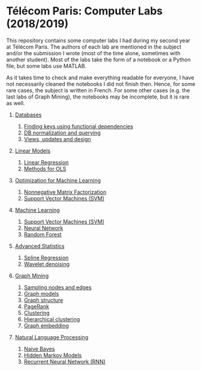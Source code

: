 # Télécom Paris: Computer Labs (2018/2019)

This repository contains some computer labs I had during my second year at Télécom Paris. The authors of each lab are mentioned in the subject and/or the submission I wrote (most of the time alone, sometimes with another student). Most of the labs take the form of a notebook or a Python file, but some labs use MATLAB. 

As it takes time to check and make everything readable for everyone, I have not necessarily cleaned the notebooks I did not finish then. Hence, for some rare cases, the subject is written in French. For some other cases (e.g. the last labs of Graph Mining), the notebooks may be incomplete, but it is rare as well.

1. [Databases](https://github.com/moulinantoine/labs-telecom/tree/master/databases) <br/>
     1. [Finding keys using functional dependencies](https://github.com/moulinantoine/labs-telecom/tree/master/databases)
     2. [DB normalization and querying](https://github.com/moulinantoine/labs-telecom/tree/master/databases)
     3. [Views, updates and design](https://github.com/moulinantoine/labs-telecom/tree/master/databases)

2. [Linear Models](https://github.com/moulinantoine/labs-telecom/tree/master/linear_models)
     1. [Linear Regression](https://github.com/moulinantoine/labs-telecom/tree/master/linear_models/linear_regression)
     2. [Methods for OLS](https://github.com/moulinantoine/labs-telecom/tree/master/linear_models/methods_before_ols)

3. [Optimization for Machine Learning](https://github.com/moulinantoine/labs-telecom/tree/master/optimization_for_ml)
     1. [Nonnegative Matrix Factorization](https://github.com/moulinantoine/labs-telecom/tree/master/optimization_for_ml/matrix_factorization)
     2. [Support Vector Machines (SVM)](https://github.com/moulinantoine/labs-telecom/tree/master/optimization_for_ml/svm)

4. [Machine Learning](https://github.com/moulinantoine/labs-telecom/tree/master/machine_learning)
     1. [Support Vector Machines (SVM)](https://github.com/moulinantoine/labs-telecom/tree/master/machine_learning/svm)
     2. [Neural Network](https://github.com/moulinantoine/labs-telecom/tree/master/machine_learning/neural_network)
     3. [Random Forest](https://github.com/moulinantoine/labs-telecom/tree/master/machine_learning/random_forest)

5. [Advanced Statistics](https://github.com/moulinantoine/labs-telecom/tree/master/advanced_statistics)
     1. [Spline Regression](https://github.com/moulinantoine/labs-telecom/tree/master/advanced_statistics/spline_regression)
     2. [Wavelet denoising](https://github.com/moulinantoine/labs-telecom/tree/master/advanced_statistics/wavelet_denoising)
     
6. [Graph Mining](https://github.com/moulinantoine/labs-telecom/tree/master/graph_mining)
     1. [Sampling nodes and edges](https://github.com/moulinantoine/labs-telecom/tree/master/graph_mining)
     2. [Graph models](https://github.com/moulinantoine/labs-telecom/tree/master/graph_mining)
     3. [Graph structure](https://github.com/moulinantoine/labs-telecom/tree/master/graph_mining)
     4. [PageRank](https://github.com/moulinantoine/labs-telecom/tree/master/graph_mining)
     5. [Clustering](https://github.com/moulinantoine/labs-telecom/tree/master/graph_mining)
     6. [Hierarchical clustering](https://github.com/moulinantoine/labs-telecom/tree/master/graph_mining)
     7. [Graph embedding](https://github.com/moulinantoine/labs-telecom/tree/master/graph_mining)

7. [Natural Language Processing](https://github.com/moulinantoine/labs-telecom/tree/master/nlp)
     1. [Naive Bayes](https://github.com/moulinantoine/labs-telecom/tree/master/nlp/naive_bayes)
     2. [Hidden Markov Models](https://github.com/moulinantoine/labs-telecom/tree/master/nlp/hmm)
     3. [Recurrent Neural Network (RNN)](https://github.com/moulinantoine/labs-telecom/tree/master/nlp/rnn)
